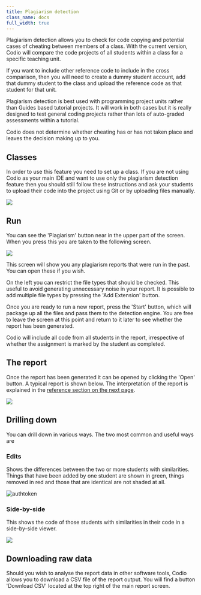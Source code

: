 ```yaml
---
title: Plagiarism detection
class_name: docs
full_width: true
---
```


Plagiarism detection allows you to check for code copying and potential cases of cheating between members of a class. With the current version, Codio will compare the code projects of all students within a class for a specific teaching unit.

If you want to include other reference code to include in the cross comparison, then you will need to create a dummy student account, add that dummy student to the class and upload the reference code as that student for that unit.

Plagiarism detection is best used with programming project units rather than Guides based tutorial projects. It will work in both cases but it is really designed to test general coding projects rather than lots of auto-graded assessments within a tutorial. 

Codio does not determine whether cheating has or has not taken place and leaves the decision making up to you.

## Classes
In order to use this feature you need to set up a class. If you are not using Codio as your main IDE and want to use only the plagiarism detection feature then you should still follow these instructions and ask your students to upload their code into the project using Git or by uploading files manually.

![](/img/docs/guides/plag-button.png)

## Run
You can see the 'Plagiarism' button near in the upper part of the screen. When you press this you are taken to the following screen.

![](/img/docs/guides/plag-summary.png)

This screen will show you any plagiarism reports that were run in the past. You can open these if you wish.

On the left you can restrict the file types that should be checked. This useful to avoid generating unnecessary noise in your report. It is possible to add multiple file types by pressing the 'Add Extension' button.

Once you are ready to run a new report, press the 'Start' button, which will package up all the files and pass them to the detection engine. You are free to leave the screen at this point and return to it later to see whether the report has been generated.

Codio will include all code from all students in the report, irrespective of whether the assignment is marked by the student as completed.

## The report
Once the report has been generated it can be opened by clicking the 'Open' button. A typical report is shown below. The interpretation of the report is explained in the [reference section on the next page](/docs/teacher/classes/plag-ref/).

![](/img/docs/guides/plag-main-report.png)

## Drilling down
You can drill down in various ways. The two most common and useful ways are

### Edits
Shows the differences between the two or more students with similarities. Things that have been added by one student are shown in green, things removed in red and those that are identical are not shaded at all.

<img alt="authtoken" src="/img/docs/guides/plag-edits.png" class="simple"/>

### Side-by-side
This shows the code of those students with similarities in their code in a side-by-side viewer.

![](/img/docs/guides/plag-sidebyside.png)

## Downloading raw data
Should you wish to analyse the report data in other software tools, Codio allows you to download a CSV file of the report output. You will find a button 'Download CSV' located at the top right of the main report screen.

